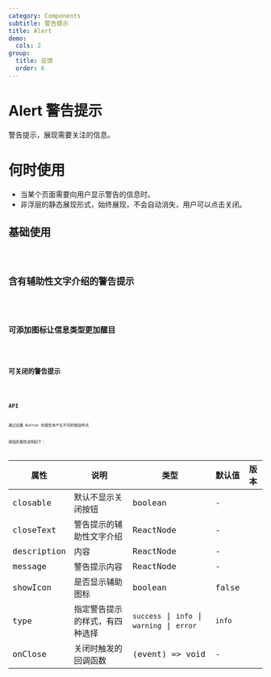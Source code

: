 ```yaml
---
category: Components
subtitle: 警告提示
title: Alert
demo:
  cols: 2
group:
  title: 反馈
  order: 6
---
```


# Alert 警告提示

警告提示，展现需要关注的信息。

# 何时使用

- 当某个页面需要向用户显示警告的信息时。
- 非浮层的静态展现形式，始终展现，不会自动消失，用户可以点击关闭。


## 基础使用

<code src="./demos/basic.tsx">



## 含有辅助性文字介绍的警告提示

<code src="./demos/description.tsx">

## 可添加图标让信息类型更加醒目

<code src="./demos/icon.tsx">

## 可关闭的警告提示

<code src="./demos/close.tsx">

## API

通过设置 Button 的属性来产生不同的按钮样式

按钮的属性说明如下：

| 属性 | 说明 | 类型 | 默认值 | 版本 |
| --- | --- | --- | --- | --- |
| closable | 默认不显示关闭按钮 | boolean | - |  |
| closeText | 警告提示的辅助性文字介绍 | ReactNode | - |  |
| description | 内容	 | ReactNode | - |  |
| message | 警告提示内容 | ReactNode | - |  |
| showIcon | 是否显示辅助图标 | boolean | false |  |
| type | 指定警告提示的样式，有四种选择 | `success` \| `info` \| `warning` \| `error`  | `info`  |  |
| onClose | 关闭时触发的回调函数 | (event) => void | - |  |


<style>
.alert {
  margin-bottom: 16px;
}
</style>
